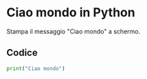 # Ciao mondo in Python

Stampa il messaggio "Ciao mondo" a schermo.

## Codice

```python
print("Ciao mondo")
